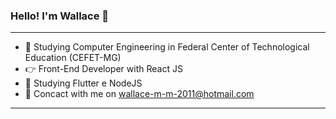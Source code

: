 ### Hello! I'm Wallace 🤘
-----------------------------------


- 🔭 Studying Computer Engineering in Federal Center of Technological Education (CEFET-MG)
- 👉 Front-End Developer with React JS
- 🌱 Studying Flutter e NodeJS
- 💬 Concact with me on wallace-m-m-2011@hotmail.com
--------------------------------------------


